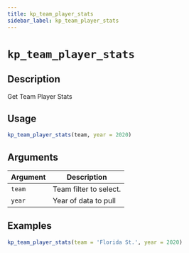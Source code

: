 ```yaml
---
title: kp_team_player_stats
sidebar_label: kp_team_player_stats
---
```

# `kp_team_player_stats`

## Description

Get Team Player Stats

## Usage

```r
kp_team_player_stats(team, year = 2020)
```


## Arguments

Argument      |Description
------------- |----------------
`team`     |     Team filter to select.
`year`     |     Year of data to pull


## Examples

```r
kp_team_player_stats(team = 'Florida St.', year = 2020)
```



